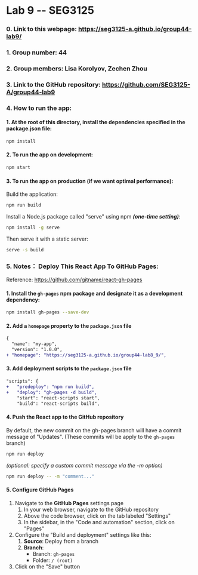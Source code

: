 # Lab 9 -- SEG3125

### 0. Link to this webpage: https://seg3125-a.github.io/group44-lab9/
### 1. Group number: 44
### 2. Group members: Lisa Korolyov, Zechen Zhou
### 3. Link to the GitHub repository: https://github.com/SEG3125-A/group44-lab9

### 4. How to run the app:

#### 1. At the root of this directory, install the dependencies specified in the package.json file:

```bash
npm install
```

#### 2. To run the app on development:

```bash
npm start
```

#### 3. To run the app on production (if we want optimal performance):

Build the application:
```bash
npm run build
```

Install a Node.js package called "serve" using npm **_(one-time setting)_**:
```bash
npm install -g serve
```

Then serve it with a static server:
```bash
serve -s build
```

### 5. Notes： Deploy This React App To GitHub Pages:
Reference: https://github.com/gitname/react-gh-pages

#### 1. Install the `gh-pages` npm package and designate it as a development dependency:
```bash
npm install gh-pages --save-dev
```

#### 2. Add a `homepage` property to the `package.json` file
```diff
{
  "name": "my-app",
  "version": "1.0.0",
+ "homepage": "https://seg3125-a.github.io/group44-lab8_9/",
```

#### 3. Add deployment scripts to the `package.json` file
```diff
"scripts": {
+   "predeploy": "npm run build",
+   "deploy": "gh-pages -d build",
    "start": "react-scripts start",
    "build": "react-scripts build",
```

#### 4. Push the React app to the GitHub repository
By default, the new commit on the gh-pages branch will have a commit message of "Updates". (These commits will be apply to the `gh-pages` branch)
```bash
npm run deploy
```


_(optional: specify a custom commit message via the -m option)_
```bash
npm run deploy -- -m "comment..."
```

#### 5. Configure GitHub Pages
1. Navigate to the **GitHub Pages** settings page
   1. In your web browser, navigate to the GitHub repository
   2. Above the code browser, click on the tab labeled "Settings"
   3. In the sidebar, in the "Code and automation" section, click on "Pages"
2. Configure the "Build and deployment" settings like this: 
   1. **Source**: Deploy from a branch
   2. **Branch**: 
      - Branch: `gh-pages`
      - Folder: `/ (root)`
3. Click on the "Save" button

